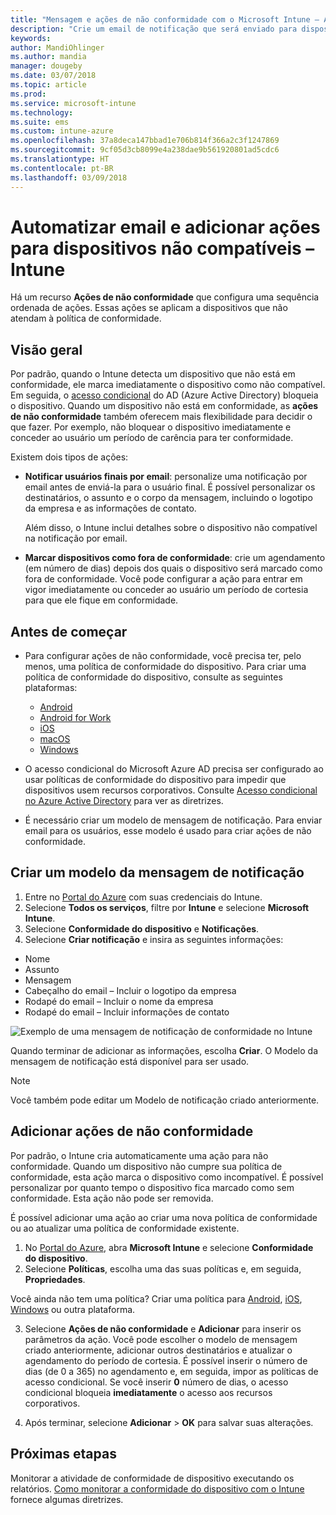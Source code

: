 ```yaml
---
title: "Mensagem e ações de não conformidade com o Microsoft Intune – Azure | Microsoft Docs"
description: "Crie um email de notificação que será enviado para dispositivos sem conformidade. Adicione ações depois que um dispositivo é marcado como sem conformidade, como adicionar um período de carência para ficar em conformidade ou criar um agendamento para bloquear o acesso até que o dispositivo esteja em conformidade. Faça isso usando o Microsoft Intune no Azure."
keywords: 
author: MandiOhlinger
ms.author: mandia
manager: dougeby
ms.date: 03/07/2018
ms.topic: article
ms.prod: 
ms.service: microsoft-intune
ms.technology: 
ms.suite: ems
ms.custom: intune-azure
ms.openlocfilehash: 37a8deca147bbad1e706b814f366a2c3f1247869
ms.sourcegitcommit: 9cf05d3cb8099e4a238dae9b561920801ad5cdc6
ms.translationtype: HT
ms.contentlocale: pt-BR
ms.lasthandoff: 03/09/2018
---
```

# <a name="automate-email-and-add-actions-for-noncompliant-devices---intune"></a>Automatizar email e adicionar ações para dispositivos não compatíveis – Intune

Há um recurso **Ações de não conformidade** que configura uma sequência ordenada de ações. Essas ações se aplicam a dispositivos que não atendam à política de conformidade. 

## <a name="overview"></a>Visão geral
Por padrão, quando o Intune detecta um dispositivo que não está em conformidade, ele marca imediatamente o dispositivo como não compatível. Em seguida, o [acesso condicional](https://docs.microsoft.com/azure/active-directory/active-directory-conditional-access-azure-portal) do AD (Azure Active Directory) bloqueia o dispositivo. Quando um dispositivo não está em conformidade, as **ações de não conformidade** também oferecem mais flexibilidade para decidir o que fazer. Por exemplo, não bloquear o dispositivo imediatamente e conceder ao usuário um período de carência para ter conformidade.

Existem dois tipos de ações:

- **Notificar usuários finais por email**: personalize uma notificação por email antes de enviá-la para o usuário final. É possível personalizar os destinatários, o assunto e o corpo da mensagem, incluindo o logotipo da empresa e as informações de contato.

    Além disso, o Intune inclui detalhes sobre o dispositivo não compatível na notificação por email.

- **Marcar dispositivos como fora de conformidade**: crie um agendamento (em número de dias) depois dos quais o dispositivo será marcado como fora de conformidade. Você pode configurar a ação para entrar em vigor imediatamente ou conceder ao usuário um período de cortesia para que ele fique em conformidade.

## <a name="before-you-begin"></a>Antes de começar

- Para configurar ações de não conformidade, você precisa ter, pelo menos, uma política de conformidade do dispositivo. Para criar uma política de conformidade do dispositivo, consulte as seguintes plataformas:

  - [Android](compliance-policy-create-android.md)
  - [Android for Work](compliance-policy-create-android-for-work.md)
  - [iOS](compliance-policy-create-ios.md)
  - [macOS](compliance-policy-create-mac-os.md)
  - [Windows](compliance-policy-create-windows.md)

- O acesso condicional do Microsoft Azure AD precisa ser configurado ao usar políticas de conformidade do dispositivo para impedir que dispositivos usem recursos corporativos. Consulte [Acesso condicional no Azure Active Directory](https://docs.microsoft.com/azure/active-directory/active-directory-conditional-access-azure-portal) para ver as diretrizes.

- É necessário criar um modelo de mensagem de notificação. Para enviar email para os usuários, esse modelo é usado para criar ações de não conformidade.

## <a name="create-a-notification-message-template"></a>Criar um modelo da mensagem de notificação

1. Entre no [Portal do Azure](https://portal.azure.com) com suas credenciais do Intune. 
2. Selecione **Todos os serviços**, filtre por **Intune** e selecione **Microsoft Intune**.
3. Selecione **Conformidade do dispositivo** e **Notificações**. 
4. Selecione **Criar notificação** e insira as seguintes informações:

  - Nome
  - Assunto
  - Mensagem
  - Cabeçalho do email – Incluir o logotipo da empresa
  - Rodapé do email – Incluir o nome da empresa
  - Rodapé do email – Incluir informações de contato

  ![Exemplo de uma mensagem de notificação de conformidade no Intune](./media/actionsfornoncompliance-1.PNG)

Quando terminar de adicionar as informações, escolha **Criar**. O Modelo da mensagem de notificação está disponível para ser usado.

> [!NOTE]
> Você também pode editar um Modelo de notificação criado anteriormente.

## <a name="add-actions-for-noncompliance"></a>Adicionar ações de não conformidade

Por padrão, o Intune cria automaticamente uma ação para não conformidade. Quando um dispositivo não cumpre sua política de conformidade, esta ação marca o dispositivo como incompatível. É possível personalizar por quanto tempo o dispositivo fica marcado como sem conformidade. Esta ação não pode ser removida.

É possível adicionar uma ação ao criar uma nova política de conformidade ou ao atualizar uma política de conformidade existente. 

1. No [Portal do Azure](https://portal.azure.com), abra **Microsoft Intune** e selecione **Conformidade do dispositivo**.
2. Selecione **Políticas**, escolha uma das suas políticas e, em seguida, **Propriedades**. 

  Você ainda não tem uma política? Criar uma política para [Android](compliance-policy-create-android.md), [iOS](compliance-policy-create-ios.md), [Windows](compliance-policy-create-windows.md) ou outra plataforma.

3. Selecione **Ações de não conformidade** e **Adicionar** para inserir os parâmetros da ação. Você pode escolher o modelo de mensagem criado anteriormente, adicionar outros destinatários e atualizar o agendamento do período de cortesia. É possível inserir o número de dias (de 0 a 365) no agendamento e, em seguida, impor as políticas de acesso condicional. Se você inserir **0** número de dias, o acesso condicional bloqueia **imediatamente** o acesso aos recursos corporativos.

4. Após terminar, selecione **Adicionar** > **OK** para salvar suas alterações.

## <a name="next-steps"></a>Próximas etapas
Monitorar a atividade de conformidade de dispositivo executando os relatórios. [Como monitorar a conformidade do dispositivo com o Intune](device-compliance-monitor.md) fornece algumas diretrizes.
